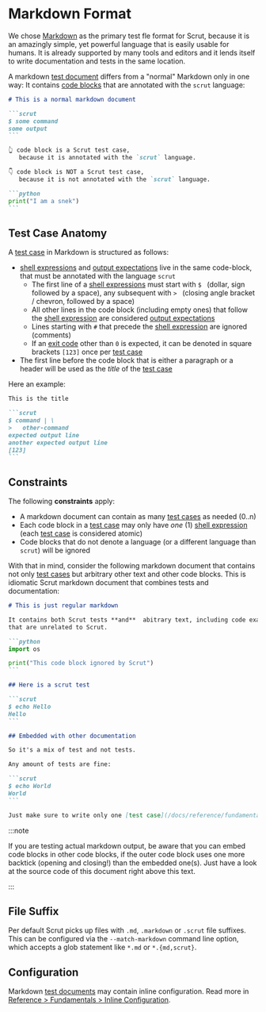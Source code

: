 # Markdown Format

We chose [Markdown](https://www.markdownguide.org/) as the primary test fle format for Scrut, because it is an amazingly simple, yet powerful language that is easily usable for humans. It is already supported by many tools and editors and it lends itself to write documentation and tests in the same location.

A markdown [test document](/docs/reference/fundamentals/test-document/) differs from a "normal" Markdown only in one way: It contains [code blocks](https://www.markdownguide.org/basic-syntax/#code) that are annotated with the `scrut` language:

````markdown showLineNumbers
# This is a normal markdown document

```scrut
$ some command
some output
```

👆 code block is a Scrut test case,
   because it is annotated with the `scrut` language.

👇 code block is NOT a Scrut test case,
   because it is not annotated with the `scrut` language.

```python
print("I am a snek")
```
````

## Test Case Anatomy

A [test case](/docs/reference/fundamentals/test-case/) in Markdown is structured as follows:

- [shell expressions](/docs/reference/fundamentals/shell-expression/) and [output expectations](/docs/reference/fundamentals/output-expectations/) live in the same code-block, that must be annotated with the language `scrut`
  - The first line of a [shell expressions](/docs/reference/fundamentals/shell-expression/) must start with `$ ` (dollar, sign followed by a space), any subsequent with `> ` (closing angle bracket / chevron, followed by a space)
  - All other lines in the code block (including empty ones) that follow the [shell expression](/docs/reference/fundamentals/shell-expression/) are considered [output expectations](/docs/reference/fundamentals/output-expectations/)
  - Lines starting with `#` that precede the [shell expression](/docs/reference/fundamentals/shell-expression/) are ignored (comments)
  - If an [exit code](/docs/reference/behavior/exit-codes/) other than `0` is expected, it can be denoted in square brackets `[123]` once per [test case](/docs/reference/fundamentals/test-case/)
- The first line before the code block that is either a paragraph or a header will be used as the *title* of the [test case](/docs/reference/fundamentals/test-case/)

Here an example:

````markdown showLineNumbers
This is the title

```scrut
$ command | \
>   other-command
expected output line
another expected output line
[123]
```
````

## Constraints

The following **constraints** apply:

- A markdown document can contain as many [test cases](/docs/reference/fundamentals/test-case/) as needed (0..n)
- Each code block in a [test case](/docs/reference/fundamentals/test-case/) may only have *one* (1) [shell expression](/docs/reference/fundamentals/shell-expression/) (each [test case](/docs/reference/fundamentals/test-case/) is considered atomic)
- Code blocks that do not denote a language (or a different language than `scrut`) will be ignored

With that in mind, consider the following markdown document that contains not only [test cases](/docs/reference/fundamentals/test-case/) but arbitrary other text and other code blocks. This is idiomatic Scrut markdown document that combines tests and documentation:

````markdown
# This is just regular markdown

It contains both Scrut tests **and**  abitrary text, including code examples,
that are unrelated to Scrut.

```python
import os

print("This code block ignored by Scrut")
```

## Here is a scrut test

```scrut
$ echo Hello
Hello
```

## Embedded with other documentation

So it's a mix of test and not tests.

Any amount of tests are fine:

```scrut
$ echo World
World
```

Just make sure to write only one [test case](/docs/reference/fundamentals/test-case/) per code-block.
````

:::note

If you are testing actual markdown output, be aware that you can embed code blocks in other code blocks, if the outer code block uses one more backtick (opening and closing!) than the embedded one(s). Just have a look at the source code of this document right above this text.

:::

## File Suffix

Per default Scrut picks up files with `.md`, `.markdown` or `.scrut` file suffixes. This can be configured via the `--match-markdown` command line option, which accepts a glob statement like `*.md` or `*.{md,scrut}`.

## Configuration

Markdown [test documents](/docs/reference/fundamentals/test-document/) may contain inline configuration. Read more in [Reference > Fundamentals > Inline Configuration](/docs/reference/fundamentals/inline-configuration/).
